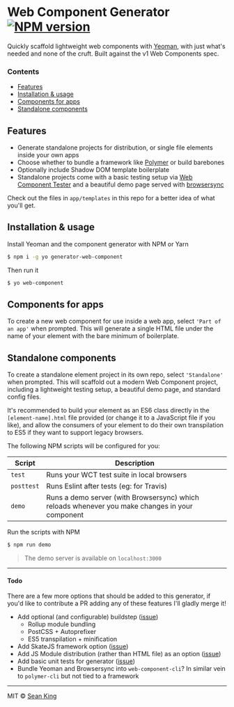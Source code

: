 # Web Component Generator [![NPM version][npm-badge]][npm-url]

Quickly scaffold lightweight web components with [Yeoman][yeoman], with just what's needed and none of the cruft. Built against the v1 Web Components spec.

### Contents

<!-- MarkdownTOC -->

- [Features](#features)
- [Installation & usage](#installation--usage)
- [Components for apps](#components-for-apps)
- [Standalone components](#standalone-components)

## Features

- Generate standalone projects for distribution, or single file elements inside your own apps
- Choose whether to bundle a framework like [Polymer][polymer] or build barebones
- Optionally include Shadow DOM template boilerplate
- Standalone projects come with a basic testing setup via [Web Component Tester][wct] and a beautiful demo page served with [browsersync][browsersync]

Check out the files in `app/templates` in this repo for a better idea of what you'll get.

## Installation & usage

Install Yeoman and the component generator with NPM or Yarn

```sh
$ npm i -g yo generator-web-component
```

Then run it

```sh
$ yo web-component
```

## Components for apps

To create a new web component for use inside a web app, select `'Part of an app'` when prompted. This will generate a single HTML file under the name of your element with the bare minimum of boilerplate.

## Standalone components

To create a standalone element project in its own repo, select `'Standalone'` when prompted. This will scaffold out a modern Web Component project, including a lightweight testing setup, a beautiful demo page, and standard config files.

It's recommended to build your element as an ES6 class directly in the `[element-name].html` file provided (or change it to a JavaScript file if you like), and allow the consumers of your element to do their own transpilation to ES5 if they want to support legacy browsers.

The following NPM scripts will be configured for you:

Script     | Description                                                                                                           
---------- | -----------                                                                                                           
`test`     | Runs your WCT test suite in local browsers                                                                            
`posttest` | Runs Eslint after tests (eg: for Travis)                                                                              
`demo`     | Runs a demo server (with Browsersync) which reloads whenever you make changes in your component

Run the scripts with NPM

```sh
$ npm run demo
```

> The demo server is available on `localhost:3000`

***

#### Todo

There are a few more options that should be added to this generator, if you'd like to contribute a PR adding any of these features I'll gladly merge it!

- Add optional (and configurable) buildstep ([issue](https://github.com/seaneking/generator-web-component/issues/5))
    - Rollup module bundling
    - PostCSS + Autoprefixer 
    - ES5 transpilation + minification 
- Add SkateJS framework option ([issue](https://github.com/seaneking/generator-web-component/issues/4))
- Add JS Module distribution (rather than HTML file) as an option ([issue](https://github.com/seaneking/generator-web-component/issues/6))
- Add basic unit tests for generator ([issue](https://github.com/seaneking/generator-web-component/issues/7))
- Bundle Yeoman and Browsersync into `web-component-cli`? In similar vein to `polymer-cli` but not tied to a framework


***

MIT © [Sean King](https://twitter.com/seaneking)

[npm-badge]: https://img.shields.io/npm/v/generator-web-component.svg
[npm-url]: https://npmjs.org/package/generator-web-component

[yeoman]: http://yeoman.io
[polymer]: https://polymer-project.org
[wct]: https://github.com/Polymer/web-component-tester
[browsersync]: http://browsersync.io/
